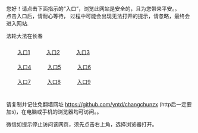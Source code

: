 您好！请点击下面指示的“入口”，浏览此网站是安全的，且为您带来平安。。 <br/>
点击入口后，请耐心等待， 过程中可能会出现无法打开的提示，请忽略，最终会进入网站. </br>

法轮大法在长春<br/>
<div style="padding:10px"><a style="margin:20px" target="_blank" href="https://d93titz9mevwf.cloudfront.net/2Qpsp?nwxce" id="ccLink1" rel="nofollow">入口1</a> <a target="_blank" style="margin:20px" href="https://d2vbx41mws0g63.cloudfront.net/2Qpsp?jhvnpnwf" id="ccLink2" rel="nofollow">入口2</a> <a style="margin:20px" target="_blank" href="https://d1ihte23hw25aw.cloudfront.net/2Qpsp?pchisux" id="ccLink3" rel="nofollow">入口3</a></div>

<div style="padding:10px" ><a style="margin:20px" target="_blank" href="https://d93titz9mevwf.cloudfront.net/2Qpsp?nwxce" id="ccLink4" rel="nofollow">入口4</a> <a style="margin:20px" href="https://d2vbx41mws0g63.cloudfront.net/2Qpsp?jhvnpnwf" target="_blank" id="ccLink5" rel="nofollow">入口5</a> <a style="margin:20px" href="https://d1ihte23hw25aw.cloudfront.net/2Qpsp?pchisux" target="_blank" id="ccLink6" rel="nofollow">入口6</a></div>

<div style="padding:10px"><a style="margin:20px" target="_blank" href="https://d93titz9mevwf.cloudfront.net/2Qpsp?nwxce" id="ccLink7" rel="nofollow">入口7</a> <a style="margin:20px" href="https://d2vbx41mws0g63.cloudfront.net/2Qpsp?jhvnpnwf" target="_blank" id="ccLink8" rel="nofollow">入口8</a> <a style="margin:20px" target="_blank" href="https://d1ihte23hw25aw.cloudfront.net/2Qpsp?pchisux" id="ccLink9" rel="nofollow">入口9</a></div>

<br/>



请复制并记住免翻墙网址 https://github.com/yntd/changchunzx (http后一定要加s)，在电脑或手机的浏览器均可访问。。<br/>

微信如提示停止访问该网页，须先点击右上角，选择浏览器打开。
